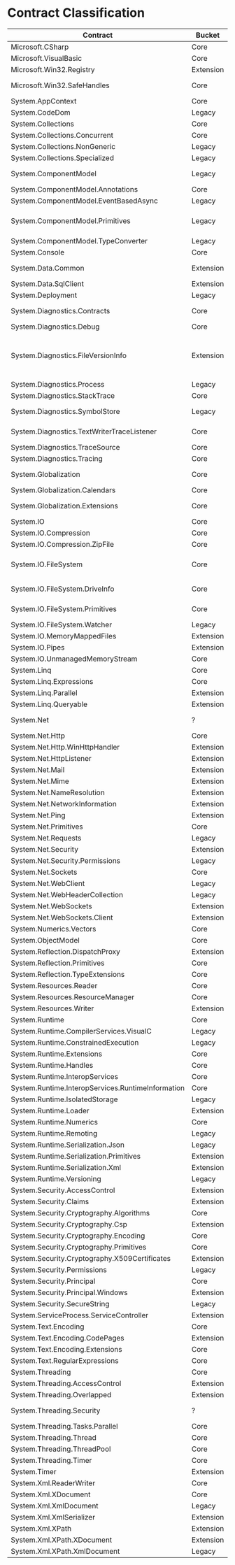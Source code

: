 # Contract Classification

Contract                                          | Bucket     |Comment
--------------------------------------------------|------------|----------------------------------------------------------
Microsoft.CSharp                                  | Core       | Late Binder
Microsoft.VisualBasic                             | Core       |
Microsoft.Win32.Registry                          | Extension  |
Microsoft.Win32.SafeHandles                       | Core       | We should consider merging with S.R.
System.AppContext                                 | Core       | Lightweight AppDomain
System.CodeDom                                    | Legacy     | Just indented text writer
System.Collections                                | Core       |
System.Collections.Concurrent                     | Core       |
System.Collections.NonGeneric                     | Legacy     |
System.Collections.Specialized                    | Legacy     |
System.ComponentModel                             | Legacy     | Probably used for view models
System.ComponentModel.Annotations                 | Core       |
System.ComponentModel.EventBasedAsync             | Legacy     |
System.ComponentModel.Primitives                  | Legacy     | We should consider merging with S.CM.TypeConverter
System.ComponentModel.TypeConverter               | Legacy     |
System.Console                                    | Core       |
System.Data.Common                                | Extension  | Move DBNull to System.Runtime
System.Data.SqlClient                             | Extension  |
System.Deployment                                 | Legacy     |
System.Diagnostics.Contracts                      | Core       | Consider moving PureAttribute to S.R.
System.Diagnostics.Debug                          | Core       |
System.Diagnostics.FileVersionInfo                | Extension  | Not really x-plat, it's quite specific to Win32 version resource, consider merging with S.IO.FS
System.Diagnostics.Process                        | Legacy     |
System.Diagnostics.StackTrace                     | Core       | Consider moving to S.R.
System.Diagnostics.SymbolStore                    | Legacy     | COM interfaces to read PDB information
System.Diagnostics.TextWriterTraceListener        | Core       | Consider combining with S.D.TraceSource
System.Diagnostics.TraceSource                    | Core       |
System.Diagnostics.Tracing                        | Core       |
System.Globalization                              | Core       | But move TimeZone into its own bucket
System.Globalization.Calendars                    | Core       |
System.Globalization.Extensions                   | Core       | Consider merging with S.Glob
System.IO                                         | Core       |
System.IO.Compression                             | Core       |
System.IO.Compression.ZipFile                     | Core       |
System.IO.FileSystem                              | Core       | Move FileIOPermissionAttribute to CAS
System.IO.FileSystem.DriveInfo                    | Core       | Consider merging with S.IO.FileSystem
System.IO.FileSystem.Primitives                   | Core       | Consider merging with S.IO.FileSystem
System.IO.FileSystem.Watcher                      | Legacy     |
System.IO.MemoryMappedFiles                       | Extension  |
System.IO.Pipes                                   | Extension  |
System.IO.UnmanagedMemoryStream                   | Core       |
System.Linq                                       | Core       |
System.Linq.Expressions                           | Core       |
System.Linq.Parallel                              | Extension  |
System.Linq.Queryable                             | Extension  |
System.Net                                        | ?          | Seems to be a grab bag right now
System.Net.Http                                   | Core       |
System.Net.Http.WinHttpHandler                    | Extension  |
System.Net.HttpListener                           | Extension  |
System.Net.Mail                                   | Extension  |
System.Net.Mime                                   | Extension  |
System.Net.NameResolution                         | Extension  |
System.Net.NetworkInformation                     | Extension  |
System.Net.Ping                                   | Extension  |
System.Net.Primitives                             | Core       |
System.Net.Requests                               | Legacy     |
System.Net.Security                               | Extension  |
System.Net.Security.Permissions                   | Legacy     |
System.Net.Sockets                                | Core       |
System.Net.WebClient                              | Legacy     |
System.Net.WebHeaderCollection                    | Legacy     |
System.Net.WebSockets                             | Extension  |
System.Net.WebSockets.Client                      | Extension  |
System.Numerics.Vectors                           | Core       |
System.ObjectModel                                | Core       |
System.Reflection.DispatchProxy                   | Extension  |
System.Reflection.Primitives                      | Core       | Consider moving to S.R.
System.Reflection.TypeExtensions                  | Core       | Consider moving to S.R.
System.Resources.Reader                           | Core       |
System.Resources.ResourceManager                  | Core       |
System.Resources.Writer                           | Extension  |
System.Runtime                                    | Core       |
System.Runtime.CompilerServices.VisualC           | Legacy     |
System.Runtime.ConstrainedExecution               | Legacy     |
System.Runtime.Extensions                         | Core       |
System.Runtime.Handles                            | Core       |
System.Runtime.InteropServices                    | Core       |
System.Runtime.InteropServices.RuntimeInformation | Core       |
System.Runtime.IsolatedStorage                    | Legacy     |
System.Runtime.Loader                             | Extension  |
System.Runtime.Numerics                           | Core       |
System.Runtime.Remoting                           | Legacy     |
System.Runtime.Serialization.Json                 | Legacy     |
System.Runtime.Serialization.Primitives           | Extension  |
System.Runtime.Serialization.Xml                  | Extension  |
System.Runtime.Versioning                         | Legacy     |
System.Security.AccessControl                     | Extension  |
System.Security.Claims                            | Extension  |
System.Security.Cryptography.Algorithms           | Core       |
System.Security.Cryptography.Csp                  | Extension  |
System.Security.Cryptography.Encoding             | Core       |
System.Security.Cryptography.Primitives           | Core       |
System.Security.Cryptography.X509Certificates     | Extension  |
System.Security.Permissions                       | Legacy     |
System.Security.Principal                         | Core       |
System.Security.Principal.Windows                 | Extension  |
System.Security.SecureString                      | Legacy     | Windows only
System.ServiceProcess.ServiceController           | Extension  | Windows only
System.Text.Encoding                              | Core       |
System.Text.Encoding.CodePages                    | Extension  |
System.Text.Encoding.Extensions                   | Core       |
System.Text.RegularExpressions                    | Core       |
System.Threading                                  | Core       |
System.Threading.AccessControl                    | Extension  |
System.Threading.Overlapped                       | Extension  | Windows only
System.Threading.Security                         | ?          | The contract seems misnamed
System.Threading.Tasks.Parallel                   | Core       |
System.Threading.Thread                           | Core       |
System.Threading.ThreadPool                       | Core       |
System.Threading.Timer                            | Core       |
System.Timer                                      | Extension  |
System.Xml.ReaderWriter                           | Core       |
System.Xml.XDocument                              | Core       |
System.Xml.XmlDocument                            | Legacy     |
System.Xml.XmlSerializer                          | Extension  |
System.Xml.XPath                                  | Extension  |
System.Xml.XPath.XDocument                        | Extension  |
System.Xml.XPath.XmlDocument                      | Legacy     |